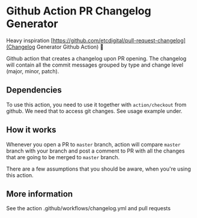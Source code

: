 # Github Action PR Changelog Generator

Heavy inspiration [https://github.com/etcdigital/pull-request-changelog](Changelog Generator Github Action) 🖤

Github action that creates a changelog upon PR opening. The changelog will contain all the commit messages grouped by type and change level (major, minor, patch).

## Dependencies

To use this action, you need to use it together with `action/checkout` from github.
We need that to access git changes. See usage example under.

## How it works

Whenever you open a PR to `master` branch, action will compare `master` branch with your branch and
post a comment to PR with all the changes that are going to be merged to `master` branch.

There are a few assumptions that you should be aware, when you're using this action.

## More information

See the action .github/workflows/changelog.yml and pull requests
